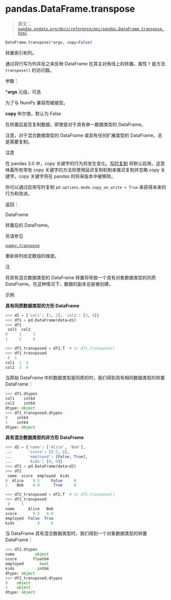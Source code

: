 # pandas.DataFrame.transpose

> 原文：[`pandas.pydata.org/docs/reference/api/pandas.DataFrame.transpose.html`](https://pandas.pydata.org/docs/reference/api/pandas.DataFrame.transpose.html)

```py
DataFrame.transpose(*args, copy=False)
```

转置索引和列。

通过将行写为列并反之来反映 DataFrame 在其主对角线上的转置。属性 `T` 是方法 `transpose()` 的访问器。

参数：

***args** 元组，可选

为了与 NumPy 兼容而被接受。

**copy** 布尔值，默认为 False

在转置后是否复制数据，即使是对于具有单一数据类型的 DataFrame。

注意，对于混合数据类型的 DataFrame 或具有任何扩展类型的 DataFrame，总是需要复制。

注意

在 pandas 3.0 中，copy 关键字的行为将发生变化。[写时复制](https://pandas.pydata.org/docs/dev/user_guide/copy_on_write.html) 将默认启用，这意味着所有带有 copy 关键字的方法将使用延迟复制机制来推迟复制并忽略 copy 关键字。copy 关键字将在 pandas 的将来版本中被移除。

你可以通过启用写时复制 `pd.options.mode.copy_on_write = True` 来获得未来的行为和改进。

返回：

DataFrame

转置后的 DataFrame。

另请参见

[`numpy.transpose`](https://numpy.org/doc/stable/reference/generated/numpy.transpose.html#numpy.transpose "(在 NumPy v1.26 中)")

重新排列给定数组的维度。

注

将具有混合数据类型的 DataFrame 转置将导致一个具有对象数据类型的同质 DataFrame。在这种情况下，数据的副本总是被创建。

示例

**具有同质数据类型的方形 DataFrame**

```py
>>> d1 = {'col1': [1, 2], 'col2': [3, 4]}
>>> df1 = pd.DataFrame(data=d1)
>>> df1
 col1  col2
0     1     3
1     2     4 
```

```py
>>> df1_transposed = df1.T  # or df1.transpose()
>>> df1_transposed
 0  1
col1  1  2
col2  3  4 
```

当原始 DataFrame 中的数据类型是同质的时，我们得到具有相同数据类型的转置 DataFrame：

```py
>>> df1.dtypes
col1    int64
col2    int64
dtype: object
>>> df1_transposed.dtypes
0    int64
1    int64
dtype: object 
```

**具有混合数据类型的非方形 DataFrame**

```py
>>> d2 = {'name': ['Alice', 'Bob'],
...       'score': [9.5, 8],
...       'employed': [False, True],
...       'kids': [0, 0]}
>>> df2 = pd.DataFrame(data=d2)
>>> df2
 name  score  employed  kids
0  Alice    9.5     False     0
1    Bob    8.0      True     0 
```

```py
>>> df2_transposed = df2.T  # or df2.transpose()
>>> df2_transposed
 0     1
name      Alice   Bob
score       9.5   8.0
employed  False  True
kids          0     0 
```

当 DataFrame 具有混合数据类型时，我们得到一个对象数据类型的转置 DataFrame：

```py
>>> df2.dtypes
name         object
score       float64
employed       bool
kids          int64
dtype: object
>>> df2_transposed.dtypes
0    object
1    object
dtype: object 
```
